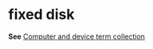 # fixed disk

**See** [Computer and device term collection](../term-collections/computer-device-terms.md)
